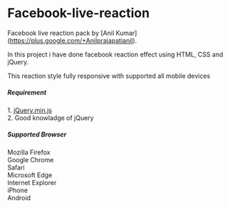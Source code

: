 # Facebook-live-reaction
Facebook live reaction pack by  [Anil Kumar] (https://plus.google.com/+Anilprajapatianil).

In this project i have done facebook reaction effect using HTML, CSS and jQuery.

This reaction style fully responsive with supported all mobile devices

<h5>Requirement</h5>
	1. <a href="https://ajax.googleapis.com/ajax/libs/jquery/3.3.1/jquery.min.js">jQuery.min.js</a><br>
	2. Good knowladge of jQuery
	
<h5>Supported Browser</h5>
	Mozilla Firefox<br>
	Google Chrome<br>
	Safari<br>
	Microsoft Edge<br>
	Internet Explorer<br>
	iPhone<br>
	Android
